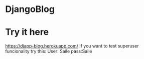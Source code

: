 # DjangoBlog

# Try it here
https://djapp-blog.herokuapp.com/
If you want to test superuser funcionality try this:
User: Saile
pass:Saile
